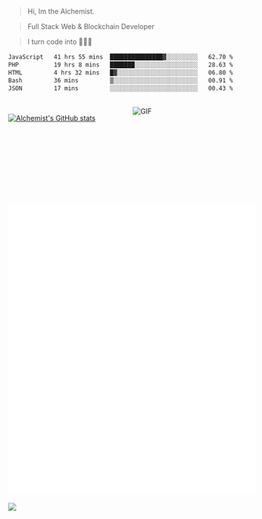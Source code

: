 > Hi, Im the Alchemist.

> Full Stack Web & Blockchain Developer

> I turn code into 💎💎💎

<!--START_SECTION:waka-->
```text
JavaScript   41 hrs 55 mins  ███████████████▓░░░░░░░░░   62.70 % 
PHP          19 hrs 8 mins   ███████░░░░░░░░░░░░░░░░░░   28.63 % 
HTML         4 hrs 32 mins   █▓░░░░░░░░░░░░░░░░░░░░░░░   06.80 % 
Bash         36 mins         ▒░░░░░░░░░░░░░░░░░░░░░░░░   00.91 % 
JSON         17 mins         ░░░░░░░░░░░░░░░░░░░░░░░░░   00.43 % 
```
<!--END_SECTION:waka-->


<br />

<img align="right" alt="GIF" src="https://user-images.githubusercontent.com/5355808/139111924-210cc6fa-9fb1-4dac-929d-6324a5836a92.gif" width="250" height="200" />

[![Alchemist's GitHub stats](https://github-readme-stats.vercel.app/api?username=DrMaxis&show_icons=true&theme=outrun&count_private=true)](#)

![](https://raw.githubusercontent.com/DrMaxis/github-stats-transparent/output/generated/overview.svg)
![](https://raw.githubusercontent.com/DrMaxis/github-stats-transparent/output/generated/languages.svg)

 
<a href="https://count.getloli.com/"><img src="https://count.getloli.com/get/@:maxis-the-alchemist?theme=rule34"></a>
<!-- https://count.getloli.com/get/@alchemist?theme=rule34 -->
<br>



